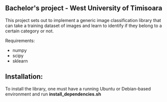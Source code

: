 ## Bachelor's project - West University of Timisoara

This project sets out to implement a generic image classification library that can take a training dataset of images and learn to identify if they belong to a certain category or not.

Requirements:

- numpy
- scipy
- sklearn


## Installation:

To install the library, one must have a running Ubuntu or Debian-based environment and run __install_dependencies.sh__